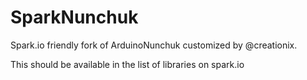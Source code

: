 # SparkNunchuk

Spark.io friendly fork of ArduinoNunchuk customized by @creationix.

This should be available in the list of libraries on spark.io